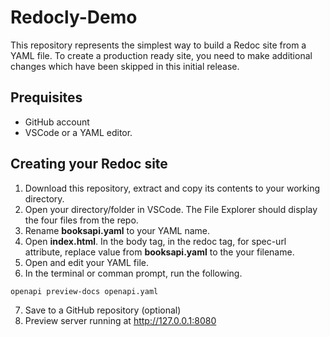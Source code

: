 # Redocly-Demo
This repository represents the simplest way to build a Redoc site from a YAML file. To create a production ready site, you need to make additional changes which have been skipped in this initial release.

## Prequisites
- GitHub account
- VSCode or a YAML editor.

## Creating your Redoc site
1. Download this repository, extract and copy its contents to your working directory.
2. Open your directory/folder in VSCode. The File Explorer should display the four files from the repo.
3. Rename **booksapi.yaml** to your YAML name.
4. Open **index.html**. In the body tag, in the redoc tag, for spec-url attribute, replace value from **booksapi.yaml** to the your filename.
5. Open and edit your YAML file.
6. In the terminal or comman prompt, run the following.
```
openapi preview-docs openapi.yaml
```
7. Save to a GitHub repository (optional)
8. Preview server running at http://127.0.0.1:8080 
